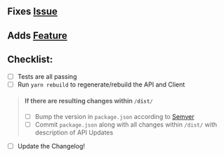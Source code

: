 <!-- BUG FIX-->
## Fixes [Issue](#)

<!-- OR FEATURE -->
## Adds [Feature](#)

## Checklist:
<!--- Go over all the following points, and put an `x` in all the boxes that apply. -->
<!--- If you're unsure about any of these, don't hesitate to ask. We're here to help! -->
- [ ] Tests are all passing
- [ ] Run `yarn rebuild` to regenerate/rebuild the API and Client 

> #### If there are resulting changes within `/dist/`
> - [ ] Bump the version in `package.json` according to [Semver](https://semver.org/) 
>  - [ ] Commit `package.json` along with all changes within `/dist/` with description of API Updates

- [ ] Update the Changelog!



